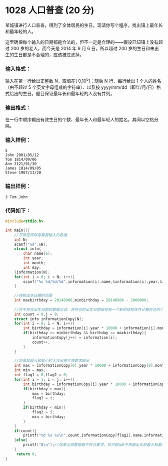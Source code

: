 # 1028 人口普查 (20 分)
某城镇进行人口普查，得到了全体居民的生日。现请你写个程序，找出镇上最年长和最年轻的人。

这里确保每个输入的日期都是合法的，但不一定是合理的——假设已知镇上没有超过 200 岁的老人，而今天是 2014 年 9 月 6 日，所以超过 200 岁的生日和未出生的生日都是不合理的，应该被过滤掉。
### 输入格式：
输入在第一行给出正整数 $N$，取值在( $0$,$10^5$]；随后 N 行，每行给出 1 个人的姓名（由不超过 5 个英文字母组成的字符串）、以及按 yyyy/mm/dd（即年/月/日）格式给出的生日。题目保证最年长和最年轻的人没有并列。
### 输出格式：
在一行中顺序输出有效生日的个数、最年长人和最年轻人的姓名，其间以空格分隔。
### 输入样例：
```
5
John 2001/05/12
Tom 1814/09/06
Ann 2121/01/30
James 1814/09/05
Steve 1967/11/20
```
### 输出样例：
```
3 Tom John
```
### 代码如下：
```c
#include<stdio.h>

int main(){
    //开辟空间保存需要输入的数据 
    int N;
    scanf("%d",&N);
    struct info{
        char name[6];
        int year;
        int month;
        int day;
    }information[N];
    for(int i = 0; i < N; i++){
        scanf("%s %d/%d/%d",information[i].name,&information[i].year,&information[i].month,&information[i].day);
    }
    
    //控制出生日期的范围 
    int maxbirthday = 20140906,minbirthday = 20140906 - 2000000;
    
    //将不符合出生日期的数据过滤，将符合的出生日期保存到一个新的结构体并计算符合的个数 
    int count = 0,j = 0;
    struct info informationCopy[N];
    for(int i = 0; i < N; i++){
        int birthday = information[i].year * 10000 + information[i].month * 100 + information[i].day;
        if(birthday >= minbirthday && birthday <= maxbirthday){
            informationCopy[j++] = information[i];
            count++;
        }
    }
    
    //将年龄最大和最小的人找出来并按要求输出 
    int max = informationCopy[0].year * 10000 + informationCopy[0].month * 100 + informationCopy[0].day;
    int min = max;
    int flag1 = 0,flag2 = 0;
    for(int i = 1; i < j; i++){
        int birthday = informationCopy[i].year * 10000 + informationCopy[i].month * 100 + informationCopy[i].day;
        if(birthday > max){
            max = birthday;
            flag1 = i;
        }
        if(birthday < min){
            flag2 = i;
            min = birthday;
        }
    }
    if(count){
        printf("%d %s %s\n",count,informationCopy[flag2].name,informationCopy[flag1].name);
    }else{
        printf("0\n");//如果全部数据都不符合要求，则只输出0不再输出年龄最大和最小的人 
    }
     return 0;
}
```
   
    
